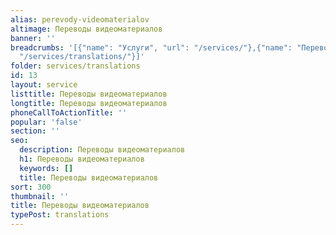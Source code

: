 ```yaml
---
alias: perevody-videomaterialov
altimage: Переводы видеоматериалов
banner: ''
breadcrumbs: '[{"name": "Услуги", "url": "/services/"},{"name": "Переводы", "url":
  "/services/translations/"}]'
folder: services/translations
id: 13
layout: service
listtitle: Переводы видеоматериалов
longtitle: Переводы видеоматериалов
phoneCallToActionTitle: ''
popular: 'false'
section: ''
seo:
  description: Переводы видеоматериалов
  h1: Переводы видеоматериалов
  keywords: []
  title: Переводы видеоматериалов
sort: 300
thumbnail: ''
title: Переводы видеоматериалов
typePost: translations
---
```

